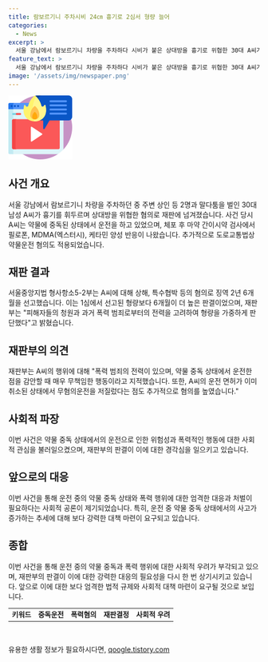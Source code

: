 ```yaml
---
title: 람보르기니 주차시비 24㎝ 흉기로 2심서 형량 늘어
categories:
  - News
excerpt: >
  서울 강남에서 람보르기니 차량을 주차하다 시비가 붙은 상대방을 흉기로 위협한 30대 A씨가 약물에 취해 운전하다 피해자들을 협박하여 징역 2년 6개월을 선고받았다. 항소심에서 1심보다 무거운 형을 받으며, 재판부는 폭력 범죄로 처벌 전력이 있고 누범 기간 중 범행을 저질렀다고 양형 이유를 설명했다. A씨는 피로폰, MDMA, 케타민의 양성 반응이 나오는 마약 간이시약 검사에서 양형을 받았으며, 도로교통법상 약물운전 혐의도 추가 기소되었다.
feature_text: >
  서울 강남에서 람보르기니 차량을 주차하다 시비가 붙은 상대방을 흉기로 위협한 30대 A씨가 약물에 취해 운전하다 피해자들을 협박하여 징역 2년 6개월을 선고받았다. 항소심에서 1심보다 무거운 형을 받으며, 재판부는 폭력 범죄로 처벌 전력이 있고 누범 기간 중 범행을 저질렀다고 양형 이유를 설명했다. A씨는 피로폰, MDMA, 케타민의 양성 반응이 나오는 마약 간이시약 검사에서 양형을 받았으며, 도로교통법상 약물운전 혐의도 추가 기소되었다.
image: '/assets/img/newspaper.png'
---
```


<p><img src="/assets/img/news.png" alt="rentncar 속보" /></p>

<h2 data-ke-size="size26">사건 개요</h2>

<p data-ke-size="size16">서울 강남에서 람보르기니 차량을 주차하던 중 주변 상인 등 2명과 말다툼을 벌인 30대 남성 A씨가 흉기를 휘두르며 상대방을 위협한 혐의로 재판에 넘겨졌습니다. 사건 당시 A씨는 약물에 중독된 상태에서 운전을 하고 있었으며, 체포 후 마약 간이시약 검사에서 필로폰, MDMA(엑스터시), 케타민 양성 반응이 나왔습니다. 추가적으로 도로교통법상 약물운전 혐의도 적용되었습니다.</p>

<h2 data-ke-size="size26">재판 결과</h2>

<p data-ke-size="size16">서울중앙지법 형사항소5-2부는 A씨에 대해 상해, 특수협박 등의 혐의로 징역 2년 6개월을 선고했습니다. 이는 1심에서 선고된 형량보다 6개월이 더 높은 판결이었으며, 재판부는 "피해자들의 청원과 과거 폭력 범죄로부터의 전력을 고려하여 형량을 가중하게 판단했다"고 밝혔습니다.</p>

<h2 data-ke-size="size26">재판부의 의견</h2>

<p data-ke-size="size16">재판부는 A씨의 행위에 대해 "폭력 범죄의 전력이 있으며, 약물 중독 상태에서 운전한 점을 감안할 때 매우 무책임한 행동이라고 지적했습니다. 또한, A씨의 운전 면허가 이미 취소된 상태에서 무혐의운전을 저질렀다는 점도 추가적으로 혐의를 높였습니다."</p>

<h2 data-ke-size="size26">사회적 파장</h2>

<p data-ke-size="size16">이번 사건은 약물 중독 상태에서의 운전으로 인한 위험성과 폭력적인 행동에 대한 사회적 관심을 불러일으켰으며, 재판부의 판결이 이에 대한 경각심을 일으키고 있습니다.</p>

<h2 data-ke-size="size26">앞으로의 대응</h2>

<p data-ke-size="size16">이번 사건을 통해 운전 중의 약물 중독 상태와 폭력 행위에 대한 엄격한 대응과 처벌이 필요하다는 사회적 공론이 제기되었습니다. 특히, 운전 중 약물 중독 상태에서의 사고가 증가하는 추세에 대해 보다 강력한 대책 마련이 요구되고 있습니다.</p>

<h2 data-ke-size="size26">종합</h2>

<p data-ke-size="size16">이번 사건을 통해 운전 중의 약물 중독과 폭력 행위에 대한 사회적 우려가 부각되고 있으며, 재판부의 판결이 이에 대한 강력한 대응의 필요성을 다시 한 번 상기시키고 있습니다. 앞으로 이에 대한 보다 엄격한 법적 규제와 사회적 대책 마련이 요구될 것으로 보입니다.</p>

<table>
  <tr>
    <td style="text-align: center; height: 17px;"><b>키워드</b></td>
    <td style="text-align: center; height: 17px;"><b>중독운전</b></td>
    <td style="text-align: center; height: 17px;"><b>폭력혐의</b></td>
    <td style="text-align: center; height: 17px;"><b>재판결정</b></td>
    <td style="text-align: center; height: 17px;"><b>사회적 우려</b></td>
  </tr>
</table>

<p data-ke-size="size16">&nbsp;</p>
유용한 생활 정보가 필요하시다면, <a href="https://qoogle.tistory.com" rel="dofollow">qoogle.tistory.com</a>


